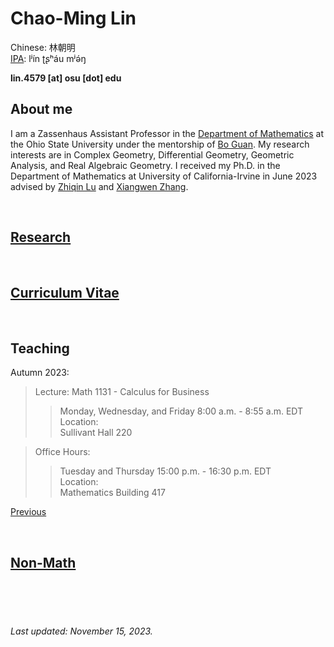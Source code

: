 # Chao-Ming Lin
Chinese: 林朝明    
[IPA](https://en.wikipedia.org/wiki/Help:IPA/Mandarin): lʲín ʈʂʰáu mʲə́ŋ 

**lin.4579 [at] osu [dot] edu**


## About me
I am a Zassenhaus Assistant Professor in the [Department of Mathematics](https://math.osu.edu) at the Ohio State University under the mentorship of [Bo Guan](https://people.math.osu.edu/guan.19/). My research interests are in Complex Geometry, Differential Geometry, Geometric Analysis, and Real Algebraic Geometry. I received my Ph.D. in the Department of Mathematics at University of California-Irvine in June 2023 advised by [Zhiqin Lu](https://www.math.uci.edu/~zlu/) and [Xiangwen Zhang](https://www.math.uci.edu/~xiangwen/).

<!-- I am a sixth year PhD student at University of California-Irvine advised by [Zhiqin Lu](https://www.math.uci.edu/~zlu/) and [Xiangwen Zhang](https://www.math.uci.edu/~xiangwen/). In Fall 2023, I will be a Zassenhaus Assistant Professor at the Ohio State University under the mentorship of [Bo Guan](https://people.math.osu.edu/guan.19/). My research interests are in Complex Geometry, Differential Geometry, and Geometric Analysis. -->

<br />


## [Research](https://chaominl.github.io/Research)

<br />


## [Curriculum Vitae](https://chaominl.github.io/CV)   

<br />


## Teaching 
Autumn 2023:
> Lecture: Math 1131 - Calculus for Business 
>> Monday, Wednesday, and Friday 8:00 a.m. - 8:55 a.m. EDT    
> Location:    
>> Sullivant Hall 220

> Office Hours:  
>> Tuesday and Thursday 15:00 p.m. - 16:30 p.m. EDT    
> Location:   
>> Mathematics Building 417


<!-- > Lecture: Math 134C -->
<!-- >> Tuesday and Thursday 13:00 p.m. - 13:50 p.m. PT    -->
<!-- > Location:    -->
<!-- >> MSTB 122    -->

<!-- > Office Hours: Math 134C -->
<!-- >> Monday and Wednesday 14:00 p.m. - 15:00 p.m. PT    -->
<!-- > Location:  -->
<!-- >> Zoom [https://uci.zoom.us/j/99401994653](https://uci.zoom.us/j/99401994653) -->


[Previous](https://chaominl.github.io/TeachingExperience)

<br />


## [Non-Math](https://chaominl.github.io/recreation)

<br />
<br />
<br />


###### Last updated: November 15, 2023.
